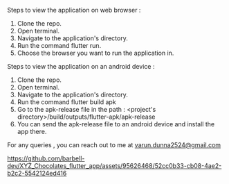 Steps to view the application on web browser : 
  1) Clone the repo.
  2) Open terminal.
  3) Navigate to the application's directory.
  4) Run the command flutter run.
  5) Choose the browser you want to run the application in.

Steps to view the application on an android device : 
  1) Clone the repo.
  2) Open terminal.
  3) Navigate to the application's directory.
  4) Run the command flutter build apk
  5) Go to the apk-release file in the path : <project's directory>/build/outputs/flutter-apk/apk-release
  6) You can send the apk-release file to an android device and install the app there.

For any queries , you can reach out to me at varun.dunna2524@gmail.com


https://github.com/barbell-dev/XYZ_Chocolates_flutter_app/assets/95626468/52cc0b33-cb08-4ae2-b2c2-5542124ed416

